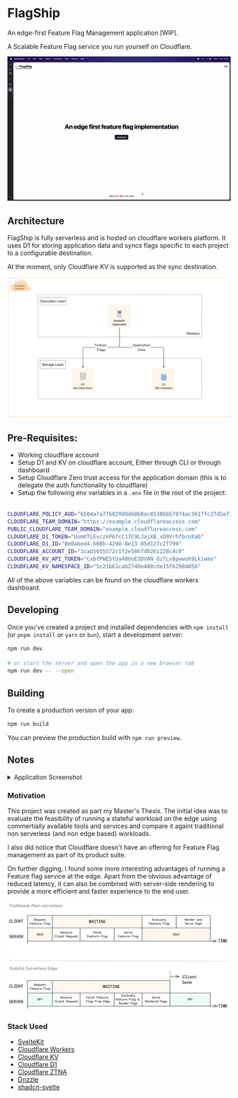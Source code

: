 # FlagShip

An edge-first Feature Flag Management application [WIP].

A Scalable Feature Flag service you run yourself on Cloudflare.

![FlagShip](./img/flagShip.gif)

## Architecture

FlagShip is fully serverless and is hosted on cloudflare workers platform. It uses D1 for storing application data and syncs flags specific to each project to a configurable destination.

At the moment, only Cloudflare KV is supported as the sync destination.

![FlagShip Architecture](./img/arch.png)

## Pre-Requisites:

- Working cloudflare account
- Setup D1 and KV on cloudflare account, Either through CLI or through dashboard
- Setup Cloudflare Zero trust access for the application domain (this is to delegate the auth functionality to cloudflare)
- Setup the following env variables in a `.env` file in the root of the project:

```bash

CLOUDFLARE_POLICY_AUD="6504a7a77b829804b0b8ac8538bb57874ac361ffc27d5ef37f069e4b3d39869b"
CLOUDFLARE_TEAM_DOMAIN="https://example.cloudflareaccess.com"
PUBLIC_CLOUDFLARE_TEAM_DOMAIN="example.cloudflareaccess.com"
CLOUDFLARE_D1_TOKEN="UomOTLEvczkP6fcC17C9LJajXB_xD9VrhfbrnXab"
CLOUDFLARE_D1_ID="0e0abed4-b08b-4298-8e13-85d127c2f799"
CLOUDFLARE_ACCOUNT_ID="1cab5655572c1f2e586fd8261228c4c0"
CLOUDFLARE_KV_API_TOKEN="CxbfPWE5tUa48UoE3DVAN_Oz7Lv8pwwuh9Lkiwmo"
CLOUDFLARE_KV_NAMESPACE_ID="5c21b61cab2740e480cde15f62984056"

```

All of the above variables can be found on the cloudflare workers dashboard.

## Developing

Once you've created a project and installed dependencies with `npm install` (or `pnpm install` or `yarn` or `bun`), start a development server:

```bash
npm run dev

# or start the server and open the app in a new browser tab
npm run dev -- --open
```

## Building

To create a production version of your app:

```bash
npm run build
```

You can preview the production build with `npm run preview`.

## Notes

<details><summary>Application Screenshot</summary>

![App screenshot](./img/ss.png)

</details>

### Motivation

This project was created as part my Master's Thesis. The initial idea was to evaluate the feasibility of running a stateful workload on the edge using commertially available tools and services and compare it againt traditional non serverless (and non edge based) workloads.

I also did notice that Cloudflare doesn't have an offering for Feature Flag management as part of its product suite.

On further digging, I found some more interesting advantages of running a Feature flag service at the edge. Apart from the obvious advantage of reduced latency, it can also be combined with server-side rendering to provide a more efficient and faster experience to the end user.

![feature flags at the edge](./img/edgeFF.png)

### Stack Used

- [SvelteKit](https://svelte.dev/docs/kit/introduction)
- [Cloudflare Workers](https://workers.cloudflare.com/)
- [Cloudflare KV](https://developers.cloudflare.com/kv/)
- [Cloudflare D1](https://developers.cloudflare.com/d1/)
- [Cloudflare ZTNA](https://www.cloudflare.com/zero-trust/products/access/)
- [Drizzle](https://developers.cloudflare.com/d1/)
- [shadcn-svelte](https://next.shadcn-svelte.com/)
